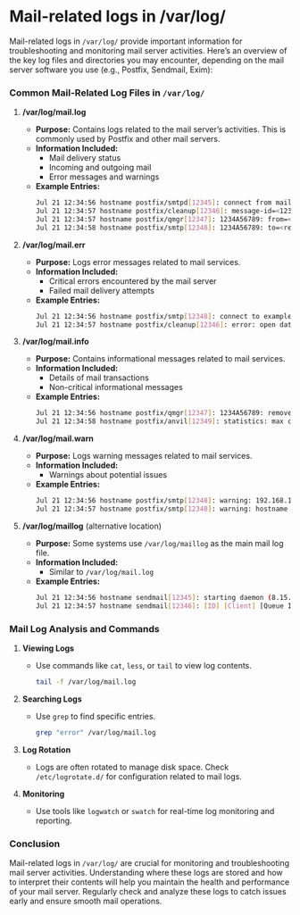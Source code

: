 # Mail-related logs in /var/log/
Mail-related logs in `/var/log/` provide important information for troubleshooting and monitoring mail server activities. Here’s an overview of the key log files and directories you may encounter, depending on the mail server software you use (e.g., Postfix, Sendmail, Exim):

### Common Mail-Related Log Files in `/var/log/`

1. **/var/log/mail.log**
   - **Purpose:** Contains logs related to the mail server’s activities. This is commonly used by Postfix and other mail servers.
   - **Information Included:**
     - Mail delivery status
     - Incoming and outgoing mail
     - Error messages and warnings
   - **Example Entries:**
     ```sh
     Jul 21 12:34:56 hostname postfix/smtpd[12345]: connect from mail.example.com[192.168.1.1]
     Jul 21 12:34:57 hostname postfix/cleanup[12346]: message-id=<1234@example.com>
     Jul 21 12:34:57 hostname postfix/qmgr[12347]: 1234A56789: from=<user@example.com>, size=1234, nrcpt=1 (queue active)
     Jul 21 12:34:58 hostname postfix/smtp[12348]: 1234A56789: to=<recipient@example.com>, relay=example.com[192.168.1.2]:25, delay=2.1, delays=0.1/0.1/1.5/0.4, dsn=2.0.0, status=sent (250 OK)
     ```

2. **/var/log/mail.err**
   - **Purpose:** Logs error messages related to mail services.
   - **Information Included:**
     - Critical errors encountered by the mail server
     - Failed mail delivery attempts
   - **Example Entries:**
     ```sh
     Jul 21 12:34:56 hostname postfix/smtp[12348]: connect to example.com[192.168.1.2]:25: Connection timed out
     Jul 21 12:34:57 hostname postfix/cleanup[12346]: error: open database /var/spool/postfix/etc/hosts: No such file or directory
     ```

3. **/var/log/mail.info**
   - **Purpose:** Contains informational messages related to mail services.
   - **Information Included:**
     - Details of mail transactions
     - Non-critical informational messages
   - **Example Entries:**
     ```sh
     Jul 21 12:34:56 hostname postfix/qmgr[12347]: 1234A56789: removed
     Jul 21 12:34:58 hostname postfix/anvil[12349]: statistics: max connection rate 1/60s for (smtp:192.168.1.1) at Jul 21 12:34:56
     ```

4. **/var/log/mail.warn**
   - **Purpose:** Logs warning messages related to mail services.
   - **Information Included:**
     - Warnings about potential issues
   - **Example Entries:**
     ```sh
     Jul 21 12:34:56 hostname postfix/smtp[12348]: warning: 192.168.1.2 not owned by domain example.com
     Jul 21 12:34:57 hostname postfix/smtp[12348]: warning: hostname for IP address 192.168.1.2 does not match
     ```

5. **/var/log/maillog** (alternative location)
   - **Purpose:** Some systems use `/var/log/maillog` as the main mail log file.
   - **Information Included:**
     - Similar to `/var/log/mail.log`
   - **Example Entries:**
     ```sh
     Jul 21 12:34:56 hostname sendmail[12345]: starting daemon (8.15.2): SMTP
     Jul 21 12:34:57 hostname sendmail[12346]: [ID] [Client] [Queue ID] [Recipient] [Status]
     ```

### Mail Log Analysis and Commands

1. **Viewing Logs**
   - Use commands like `cat`, `less`, or `tail` to view log contents.
     ```sh
     tail -f /var/log/mail.log
     ```

2. **Searching Logs**
   - Use `grep` to find specific entries.
     ```sh
     grep "error" /var/log/mail.log
     ```

3. **Log Rotation**
   - Logs are often rotated to manage disk space. Check `/etc/logrotate.d/` for configuration related to mail logs.

4. **Monitoring**
   - Use tools like `logwatch` or `swatch` for real-time log monitoring and reporting.

### Conclusion

Mail-related logs in `/var/log/` are crucial for monitoring and troubleshooting mail server activities. Understanding where these logs are stored and how to interpret their contents will help you maintain the health and performance of your mail server. Regularly check and analyze these logs to catch issues early and ensure smooth mail operations.

